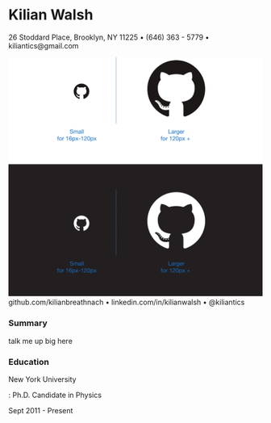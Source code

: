 # Kilian Walsh

<p> 26 Stoddard Place, Brooklyn, NY 11225 • (646) 363 - 5779 • kiliantics@gmail.com </p>

<p> <img src="assets/github.svg"> github.com/kilianbreathnach • linkedin.com/in/kilianwalsh • @kiliantics </p>


### Summary

talk me up big here

### Education


New York University

:   Ph.D. Candidate in Physics

Sept 2011 - Present
